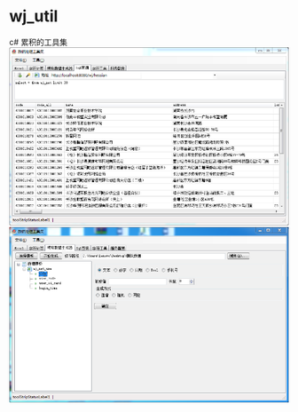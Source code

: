 # wj_util
c# 累积的工具集
![Alt text](https://github.com/zhhzhfya/wj_util/blob/master/20180419120252.png)
![Alt text](https://github.com/zhhzhfya/wj_util/blob/master/20180419121913.png)
